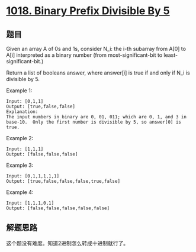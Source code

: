 # [1018. Binary Prefix Divisible By 5](https://leetcode.com/problems/binary-prefix-divisible-by-5/)

## 题目
Given an array A of 0s and 1s, consider N_i: the i-th subarray from A[0] to A[i] interpreted as a binary number (from most-significant-bit to least-significant-bit.)

Return a list of booleans answer, where answer[i] is true if and only if N_i is divisible by 5.

Example 1:
```text
Input: [0,1,1]
Output: [true,false,false]
Explanation: 
The input numbers in binary are 0, 01, 011; which are 0, 1, and 3 in base-10.  Only the first number is divisible by 5, so answer[0] is true.
```

Example 2:
```text
Input: [1,1,1]
Output: [false,false,false]
```

Example 3:
```text
Input: [0,1,1,1,1,1]
Output: [true,false,false,false,true,false]

```
Example 4:
```text
Input: [1,1,1,0,1]
Output: [false,false,false,false,false]
```


## 解题思路
   这个题没有难度。知道2进制怎么转成十进制就行了。
